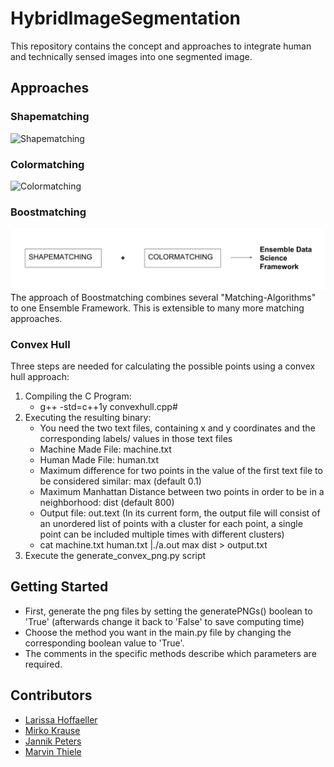 # HybridImageSegmentation

This repository contains the concept and approaches to integrate human and technically sensed images into one segmented image.

## Approaches
### Shapematching
![Shapematching]()

### Colormatching
![Colormatching]()

### Boostmatching
![Boostmatching](https://github.com/Lariiii/HybridImageSegmentation/blob/master/documentation_images/Boostmatching.png)
The approach of Boostmatching combines several "Matching-Algorithms" to one Ensemble Framework. This is extensible to many more matching approaches.

### Convex Hull
Three steps are needed for calculating the possible points using a convex hull approach:

1. Compiling the C Program:
    - g++ -std=c++1y convexhull.cpp#
2. Executing the resulting binary:
    - You need the two text files, containing x and y coordinates and the corresponding labels/ values in those text files
    - Machine Made File: machine.txt
    - Human Made File: human.txt
    - Maximum difference for two points in the value of the first text file to be considered similar: max (default 0.1)
    - Maximum Manhattan Distance between two points in order to be in a neighborhood: dist (default 800)
    - Output file: out.text (In its current form, the output file will consist of an unordered list of points with a cluster for each point, a single point can be included multiple times with different clusters)
    -  cat machine.txt human.txt |./a.out max dist > output.txt
3. Execute the generate_convex_png.py script

## Getting Started
* First, generate the png files by setting the generatePNGs() boolean to 'True' (afterwards change it back to 'False' to save computing time) 
* Choose the method you want in the main.py file by changing the corresponding boolean value to 'True'.
* The comments in the specific methods describe which parameters are required.


## Contributors
* [Larissa Hoffaeller](https://github.com/Lariiii)
* [Mirko Krause](https://github.com/Miroka96)
* [Jannik Peters](https://github.com/jannikpeters)
* [Marvin Thiele](https://github.com/MarvinThiele)
